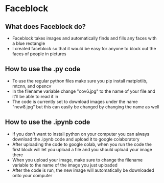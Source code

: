 # Faceblock

## What does Faceblock do?
* Faceblock takes images and automatically finds and fills any faces with a blue rectangle
* I created faceblock so that it would be easy for anyone to block out the faces of people in pictures

## How to use the .py code
* To use the regular python files make sure you pip install matplotlib, mtcnn, and opencv
* In the filename variable change "cov6.jpg" to the name of your file and it'll be able to read it in
* The code is currently set to download images under the name "new8.jpg" but this can easily be changed by changing the name as well

## How to use the .ipynb code
* If you don't want to install python on your computer you can always download the .ipynb code and upload it to google colaboratory
* After uploading the code to google colab, when you run the code the first block will let you upload a file and you should upload your image there
* When you upload your image, make sure to change the filename variable to the name of the image you just uploaded
* After the code is run, the new image will automatically be downloaded onto your computer
